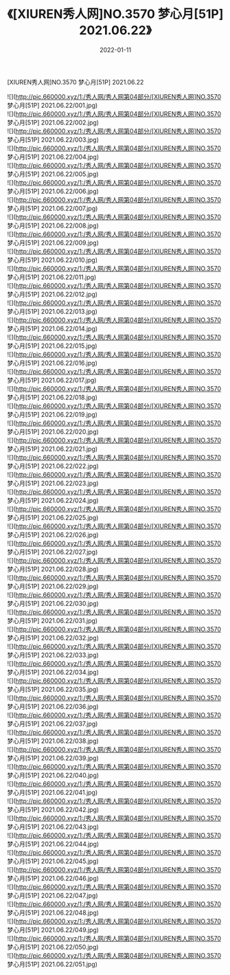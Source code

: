 ﻿---
layout: post
title:  《[XIUREN秀人网]NO.3570 梦心月[51P] 2021.06.22》
date:   2022-01-11
img: http://pic.660000.xyz/1:/秀人网/秀人网第04部分/[XIUREN秀人网]NO.3570 梦心月[51P] 2021.06.22/000.jpg
categories: [美女, 清纯, 唯美]
---

[XIUREN秀人网]NO.3570 梦心月[51P] 2021.06.22

 ![](http://pic.660000.xyz/1:/秀人网/秀人网第04部分/[XIUREN秀人网]NO.3570 梦心月[51P] 2021.06.22/001.jpg) <br>![](http://pic.660000.xyz/1:/秀人网/秀人网第04部分/[XIUREN秀人网]NO.3570 梦心月[51P] 2021.06.22/002.jpg) <br>![](http://pic.660000.xyz/1:/秀人网/秀人网第04部分/[XIUREN秀人网]NO.3570 梦心月[51P] 2021.06.22/003.jpg) <br>![](http://pic.660000.xyz/1:/秀人网/秀人网第04部分/[XIUREN秀人网]NO.3570 梦心月[51P] 2021.06.22/004.jpg) <br>![](http://pic.660000.xyz/1:/秀人网/秀人网第04部分/[XIUREN秀人网]NO.3570 梦心月[51P] 2021.06.22/005.jpg) <br>![](http://pic.660000.xyz/1:/秀人网/秀人网第04部分/[XIUREN秀人网]NO.3570 梦心月[51P] 2021.06.22/006.jpg) <br>![](http://pic.660000.xyz/1:/秀人网/秀人网第04部分/[XIUREN秀人网]NO.3570 梦心月[51P] 2021.06.22/007.jpg) <br>![](http://pic.660000.xyz/1:/秀人网/秀人网第04部分/[XIUREN秀人网]NO.3570 梦心月[51P] 2021.06.22/008.jpg) <br>![](http://pic.660000.xyz/1:/秀人网/秀人网第04部分/[XIUREN秀人网]NO.3570 梦心月[51P] 2021.06.22/009.jpg) <br>![](http://pic.660000.xyz/1:/秀人网/秀人网第04部分/[XIUREN秀人网]NO.3570 梦心月[51P] 2021.06.22/010.jpg) <br>![](http://pic.660000.xyz/1:/秀人网/秀人网第04部分/[XIUREN秀人网]NO.3570 梦心月[51P] 2021.06.22/011.jpg) <br>![](http://pic.660000.xyz/1:/秀人网/秀人网第04部分/[XIUREN秀人网]NO.3570 梦心月[51P] 2021.06.22/012.jpg) <br>![](http://pic.660000.xyz/1:/秀人网/秀人网第04部分/[XIUREN秀人网]NO.3570 梦心月[51P] 2021.06.22/013.jpg) <br>![](http://pic.660000.xyz/1:/秀人网/秀人网第04部分/[XIUREN秀人网]NO.3570 梦心月[51P] 2021.06.22/014.jpg) <br>![](http://pic.660000.xyz/1:/秀人网/秀人网第04部分/[XIUREN秀人网]NO.3570 梦心月[51P] 2021.06.22/015.jpg) <br>![](http://pic.660000.xyz/1:/秀人网/秀人网第04部分/[XIUREN秀人网]NO.3570 梦心月[51P] 2021.06.22/016.jpg) <br>![](http://pic.660000.xyz/1:/秀人网/秀人网第04部分/[XIUREN秀人网]NO.3570 梦心月[51P] 2021.06.22/017.jpg) <br>![](http://pic.660000.xyz/1:/秀人网/秀人网第04部分/[XIUREN秀人网]NO.3570 梦心月[51P] 2021.06.22/018.jpg) <br>![](http://pic.660000.xyz/1:/秀人网/秀人网第04部分/[XIUREN秀人网]NO.3570 梦心月[51P] 2021.06.22/019.jpg) <br>![](http://pic.660000.xyz/1:/秀人网/秀人网第04部分/[XIUREN秀人网]NO.3570 梦心月[51P] 2021.06.22/020.jpg) <br>![](http://pic.660000.xyz/1:/秀人网/秀人网第04部分/[XIUREN秀人网]NO.3570 梦心月[51P] 2021.06.22/021.jpg) <br>![](http://pic.660000.xyz/1:/秀人网/秀人网第04部分/[XIUREN秀人网]NO.3570 梦心月[51P] 2021.06.22/022.jpg) <br>![](http://pic.660000.xyz/1:/秀人网/秀人网第04部分/[XIUREN秀人网]NO.3570 梦心月[51P] 2021.06.22/023.jpg) <br>![](http://pic.660000.xyz/1:/秀人网/秀人网第04部分/[XIUREN秀人网]NO.3570 梦心月[51P] 2021.06.22/024.jpg) <br>![](http://pic.660000.xyz/1:/秀人网/秀人网第04部分/[XIUREN秀人网]NO.3570 梦心月[51P] 2021.06.22/025.jpg) <br>![](http://pic.660000.xyz/1:/秀人网/秀人网第04部分/[XIUREN秀人网]NO.3570 梦心月[51P] 2021.06.22/026.jpg) <br>![](http://pic.660000.xyz/1:/秀人网/秀人网第04部分/[XIUREN秀人网]NO.3570 梦心月[51P] 2021.06.22/027.jpg) <br>![](http://pic.660000.xyz/1:/秀人网/秀人网第04部分/[XIUREN秀人网]NO.3570 梦心月[51P] 2021.06.22/028.jpg) <br>![](http://pic.660000.xyz/1:/秀人网/秀人网第04部分/[XIUREN秀人网]NO.3570 梦心月[51P] 2021.06.22/029.jpg) <br>![](http://pic.660000.xyz/1:/秀人网/秀人网第04部分/[XIUREN秀人网]NO.3570 梦心月[51P] 2021.06.22/030.jpg) <br>![](http://pic.660000.xyz/1:/秀人网/秀人网第04部分/[XIUREN秀人网]NO.3570 梦心月[51P] 2021.06.22/031.jpg) <br>![](http://pic.660000.xyz/1:/秀人网/秀人网第04部分/[XIUREN秀人网]NO.3570 梦心月[51P] 2021.06.22/032.jpg) <br>![](http://pic.660000.xyz/1:/秀人网/秀人网第04部分/[XIUREN秀人网]NO.3570 梦心月[51P] 2021.06.22/033.jpg) <br>![](http://pic.660000.xyz/1:/秀人网/秀人网第04部分/[XIUREN秀人网]NO.3570 梦心月[51P] 2021.06.22/034.jpg) <br>![](http://pic.660000.xyz/1:/秀人网/秀人网第04部分/[XIUREN秀人网]NO.3570 梦心月[51P] 2021.06.22/035.jpg) <br>![](http://pic.660000.xyz/1:/秀人网/秀人网第04部分/[XIUREN秀人网]NO.3570 梦心月[51P] 2021.06.22/036.jpg) <br>![](http://pic.660000.xyz/1:/秀人网/秀人网第04部分/[XIUREN秀人网]NO.3570 梦心月[51P] 2021.06.22/037.jpg) <br>![](http://pic.660000.xyz/1:/秀人网/秀人网第04部分/[XIUREN秀人网]NO.3570 梦心月[51P] 2021.06.22/038.jpg) <br>![](http://pic.660000.xyz/1:/秀人网/秀人网第04部分/[XIUREN秀人网]NO.3570 梦心月[51P] 2021.06.22/039.jpg) <br>![](http://pic.660000.xyz/1:/秀人网/秀人网第04部分/[XIUREN秀人网]NO.3570 梦心月[51P] 2021.06.22/040.jpg) <br>![](http://pic.660000.xyz/1:/秀人网/秀人网第04部分/[XIUREN秀人网]NO.3570 梦心月[51P] 2021.06.22/041.jpg) <br>![](http://pic.660000.xyz/1:/秀人网/秀人网第04部分/[XIUREN秀人网]NO.3570 梦心月[51P] 2021.06.22/042.jpg) <br>![](http://pic.660000.xyz/1:/秀人网/秀人网第04部分/[XIUREN秀人网]NO.3570 梦心月[51P] 2021.06.22/043.jpg) <br>![](http://pic.660000.xyz/1:/秀人网/秀人网第04部分/[XIUREN秀人网]NO.3570 梦心月[51P] 2021.06.22/044.jpg) <br>![](http://pic.660000.xyz/1:/秀人网/秀人网第04部分/[XIUREN秀人网]NO.3570 梦心月[51P] 2021.06.22/045.jpg) <br>![](http://pic.660000.xyz/1:/秀人网/秀人网第04部分/[XIUREN秀人网]NO.3570 梦心月[51P] 2021.06.22/046.jpg) <br>![](http://pic.660000.xyz/1:/秀人网/秀人网第04部分/[XIUREN秀人网]NO.3570 梦心月[51P] 2021.06.22/047.jpg) <br>![](http://pic.660000.xyz/1:/秀人网/秀人网第04部分/[XIUREN秀人网]NO.3570 梦心月[51P] 2021.06.22/048.jpg) <br>![](http://pic.660000.xyz/1:/秀人网/秀人网第04部分/[XIUREN秀人网]NO.3570 梦心月[51P] 2021.06.22/049.jpg) <br>![](http://pic.660000.xyz/1:/秀人网/秀人网第04部分/[XIUREN秀人网]NO.3570 梦心月[51P] 2021.06.22/050.jpg) <br>![](http://pic.660000.xyz/1:/秀人网/秀人网第04部分/[XIUREN秀人网]NO.3570 梦心月[51P] 2021.06.22/051.jpg) <br>